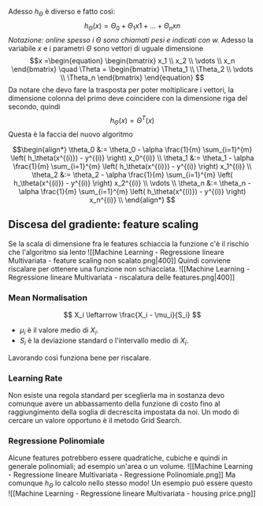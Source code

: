 Adesso $h_\Theta$ è diverso e fatto così:$$h_{\Theta}(x)=\Theta_0+\Theta_1x1+...+\Theta_nxn$$
*Notazione: online spesso i $\Theta$ sono chiamati pesi e indicati con $w$.*
Adesso la variabile $x$ e i parametri $\Theta$ sono vettori di uguale dimensione
$$x =\begin{equation}
\begin{bmatrix}
x_1 \\
x_2 \\
\vdots \\
x_n
\end{bmatrix}
\quad \Theta =
\begin{bmatrix}
\Theta_1 \\
\Theta_2 \\
\vdots \\
\Theta_n
\end{bmatrix}
\end{equation}
$$
 Da notare che devo fare la trasposta per poter moltiplicare i vettori, la dimensione colonna del primo deve coincidere con la dimensione riga del secondo, quindi $$h_\Theta(x) = \Theta^T(x)$$
 Questa è la faccia del nuovo algoritmo
 
$$\begin{align*}
\theta_0 &:= \theta_0 - \alpha \frac{1}{m} \sum_{i=1}^{m} \left( h_\theta(x^{(i)}) - y^{(i)} \right) x_0^{(i)} \\
\theta_1 &:= \theta_1 - \alpha \frac{1}{m} \sum_{i=1}^{m} \left( h_\theta(x^{(i)}) - y^{(i)} \right) x_1^{(i)} \\
\theta_2 &:= \theta_2 - \alpha \frac{1}{m} \sum_{i=1}^{m} \left( h_\theta(x^{(i)}) - y^{(i)} \right) x_2^{(i)} \\
\vdots \\
\theta_n &:= \theta_n - \alpha \frac{1}{m} \sum_{i=1}^{m} \left( h_\theta(x^{(i)}) - y^{(i)} \right) x_n^{(i)} \\
\end{align*}
$$

## Discesa del gradiente: feature scaling
Se la scala di dimensione fra le features schiaccia la funzione c'è il rischio che l'algoritmo sia lento ![[Machine Learning - Regressione lineare Multivariata  - feature scaling non scalato.png|400]]
Quindi conviene riscalare per ottenere una funzione non schiacciata. ![[Machine Learning - Regressione lineare Multivariata  - riscalatura delle features.png|400]]
### Mean Normalisation

$$
X_i \leftarrow \frac{X_i - \mu_i}{S_i}
$$

- $\mu_i$ è il valore medio di $X_i$.
- $S_i$ è la deviazione standard o l'intervallo medio di $X_i$.

Lavorando così funziona bene per riscalare. 

### Learning Rate
Non esiste una regola standard per sceglierla ma in sostanza devo comunque avere un abbassamento della funzione di costo fino al raggiungimento della soglia di decrescita impostata da noi. Un modo di cercare un valore opportuno è il metodo Grid Search.

### Regressione Polinomiale
Alcune features potrebbero essere quadratiche, cubiche e quindi in generale polinomiali; ad esempio un'area o un volume. 
![[Machine Learning - Regressione lineare Multivariata  - Regressione Polinomiale.png]]
Ma comunque $h_\Theta$ lo calcolo nello stesso modo! 
Un esempio può essere questo ![[Machine Learning - Regressione lineare Multivariata  - housing price.png]]